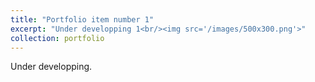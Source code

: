 ```yaml
---
title: "Portfolio item number 1"
excerpt: "Under developping 1<br/><img src='/images/500x300.png'>"
collection: portfolio
---
```


Under developping.
<!-- This is an item in your portfolio. It can be have images or nice text. If you name the file .md, it will be parsed as markdown. If you name the file .html, it will be parsed as HTML.  -->

